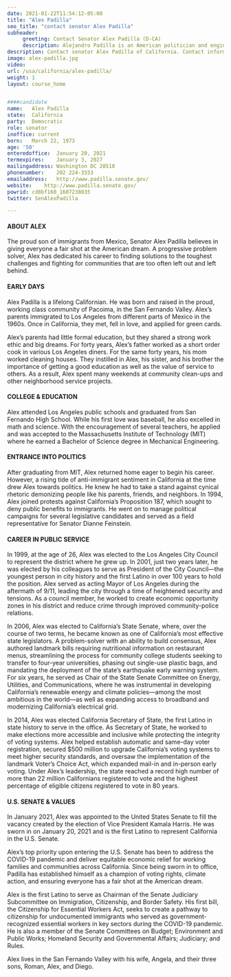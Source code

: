 ```yaml
---
date: 2021-01-22T11:54:12-05:00
title: "Alex Padilla"
seo_title: "contact senator Alex Padilla"
subheader:
     greeting: Contact Senator Alex Padilla (D-CA)
     description: Alejandro Padilla is an American politician and engineer serving as the junior United States senator from California since 2021. A member of the Democratic Party, Padilla served as the 32nd secretary of state of California from 2015 to 2021.
description: Contact senator Alex Padilla of California. Contact information for Alex Padilla includes email address, phone number, and mailing address.
image: alex-padilla.jpg
video: 
url: /usa/california/alex-padilla/
weight: 1
layout: course_home


####candidate
name:	Alex Padilla
state:	California
party:	Democratic
role: senator
inoffice: current
born:	March 22, 1973
age: '50'
enteredoffice:	January 20, 2021
termexpires:	January 3, 2027 
mailingaddress: Washington DC 20510
phonenumber:	202 224-3553
emailaddress:	http://www.padilla.senate.gov/
website:	http://www.padilla.senate.gov/
powrid: cd8bf160_1607238035
twitter: SenAlexPadilla

---
```

#### ABOUT ALEX
The proud son of immigrants from Mexico, Senator Alex Padilla believes in giving everyone a fair shot at the American dream. A progressive problem solver, Alex has dedicated his career to finding solutions to the toughest challenges and fighting for communities that are too often left out and left behind.

#### EARLY DAYS
Alex Padilla is a lifelong Californian. He was born and raised in the proud, working class community of Pacoima, in the San Fernando Valley. Alex’s parents immigrated to Los Angeles from different parts of Mexico in the 1960s. Once in California, they met, fell in love, and applied for green cards.

Alex’s parents had little formal education, but they shared a strong work ethic and big dreams. For forty years, Alex’s father worked as a short order cook in various Los Angeles diners. For the same forty years, his mom worked cleaning houses. They instilled in Alex, his sister, and his brother the importance of getting a good education as well as the value of service to others. As a result, Alex spent many weekends at community clean-ups and other neighborhood service projects.

#### COLLEGE & EDUCATION

Alex attended Los Angeles public schools and graduated from San Fernando High School. While his first love was baseball, he also excelled in math and science. With the encouragement of several teachers, he applied and was accepted to the Massachusetts Institute of Technology (MIT) where he earned a Bachelor of Science degree in Mechanical Engineering.


#### ENTRANCE INTO POLITICS
After graduating from MIT, Alex returned home eager to begin his career. However, a rising tide of anti-immigrant sentiment in California at the time drew Alex towards politics. He knew he had to take a stand against cynical rhetoric demonizing people like his parents, friends, and neighbors. In 1994, Alex joined protests against California’s Proposition 187, which sought to deny public benefits to immigrants. He went on to manage political campaigns for several legislative candidates and served as a field representative for Senator Dianne Feinstein.

#### CAREER IN PUBLIC SERVICE

In 1999, at the age of 26, Alex was elected to the Los Angeles City Council to represent the district where he grew up. In 2001, just two years later, he was elected by his colleagues to serve as President of the City Council—the youngest person in city history and the first Latino in over 100 years to hold the position. Alex served as acting Mayor of Los Angeles during the aftermath of 9/11, leading the city through a time of heightened security and tensions. As a council member, he worked to create economic opportunity zones in his district and reduce crime through improved community-police relations.

In 2006, Alex was elected to California’s State Senate, where, over the course of two terms, he became known as one of California’s most effective state legislators. A problem-solver with an ability to build consensus, Alex authored landmark bills requiring nutritional information on restaurant menus, streamlining the process for community college students seeking to transfer to four-year universities, phasing out single-use plastic bags, and mandating the deployment of the state’s earthquake early warning system. For six years, he served as Chair of the State Senate Committee on Energy, Utilities, and Communications, where he was instrumental in developing California’s renewable energy and climate policies—among the most ambitious in the world—as well as expanding access to broadband and modernizing California’s electrical grid.

In 2014, Alex was elected California Secretary of State, the first Latino in state history to serve in the office. As Secretary of State, he worked to make elections more accessible and inclusive while protecting the integrity of voting systems. Alex helped establish automatic and same-day voter registration, secured $500 million to upgrade California’s voting systems to meet higher security standards, and oversaw the implementation of the landmark Voter’s Choice Act, which expanded mail-in and in-person early voting. Under Alex’s leadership, the state reached a record high number of more than 22 million Californians registered to vote and the highest percentage of eligible citizens registered to vote in 80 years.


#### U.S. SENATE & VALUES
In January 2021, Alex was appointed to the United States Senate to fill the vacancy created by the election of Vice President Kamala Harris. He was sworn in on January 20, 2021 and is the first Latino to represent California in the U.S. Senate.

Alex’s top priority upon entering the U.S. Senate has been to address the COVID-19 pandemic and deliver equitable economic relief for working families and communities across California. Since being sworn in to office, Padilla has established himself as a champion of voting rights, climate action, and ensuring everyone has a fair shot at the American dream.

Alex is the first Latino to serve as Chairman of the Senate Judiciary Subcommittee on Immigration, Citizenship, and Border Safety. His first bill, the Citizenship for Essential Workers Act, seeks to create a pathway to citizenship for undocumented immigrants who served as government-recognized essential workers in key sectors during the COVID-19 pandemic. He is also a member of the Senate Committees on Budget; Environment and Public Works; Homeland Security and Governmental Affairs; Judiciary; and Rules.

Alex lives in the San Fernando Valley with his wife, Angela, and their three sons, Roman, Alex, and Diego.
